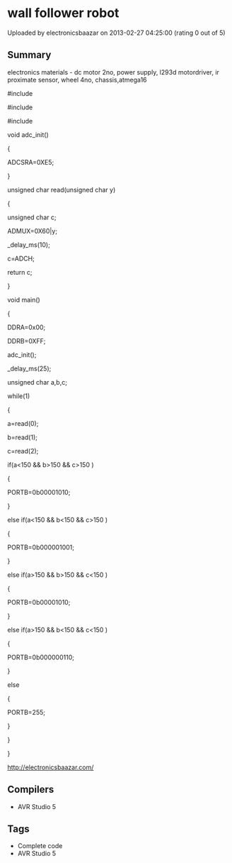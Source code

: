 # wall follower robot

Uploaded by electronicsbaazar on 2013-02-27 04:25:00 (rating 0 out of 5)

## Summary

electronics materials - dc motor 2no, power supply, l293d motordriver, ir proximate sensor, wheel 4no, chassis,atmega16 


#include   

#include   

#include


void adc\_init()  

{  

ADCSRA=0XE5;  

}  

unsigned char read(unsigned char y)  

{  

unsigned char c;  

ADMUX=0X60|y;  

\_delay\_ms(10);  

c=ADCH;  

return c;  

}


void main()  

{


 DDRA=0x00;  

 DDRB=0XFF;


 adc\_init();  

 \_delay\_ms(25);  

 unsigned char a,b,c;  

 while(1)  

 {  

 a=read(0);  

 b=read(1);  

 c=read(2);


 if(a<150 && b>150 && c>150 )  

 {  

 PORTB=0b00001010;  

 }  

 else if(a<150 && b<150 && c>150 )  

 {  

 PORTB=0b000001001;  

 }  

 else if(a>150 && b>150 && c<150 )  

 {  

 PORTB=0b00001010;  

 }  

 else if(a>150 && b<150 && c<150 )  

 {  

 PORTB=0b000000110;  

 }


 else  

 {  

 PORTB=255;  

 }


}  

}


<http://electronicsbaazar.com/>

## Compilers

- AVR Studio 5

## Tags

- Complete code
- AVR Studio 5
